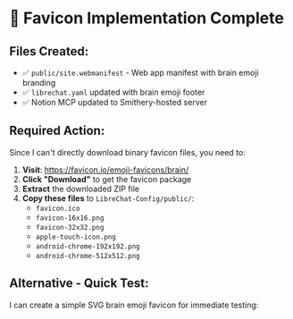 # 🧠 Favicon Implementation Complete

## Files Created:
- ✅ `public/site.webmanifest` - Web app manifest with brain emoji branding
- ✅ `librechat.yaml` updated with brain emoji footer
- ✅ Notion MCP updated to Smithery-hosted server

## Required Action:
Since I can't directly download binary favicon files, you need to:

1. **Visit**: https://favicon.io/emoji-favicons/brain/
2. **Click "Download"** to get the favicon package
3. **Extract** the downloaded ZIP file
4. **Copy these files** to `LibreChat-Config/public/`:
   - `favicon.ico`
   - `favicon-16x16.png`
   - `favicon-32x32.png` 
   - `apple-touch-icon.png`
   - `android-chrome-192x192.png`
   - `android-chrome-512x512.png`

## Alternative - Quick Test:
I can create a simple SVG brain emoji favicon for immediate testing: